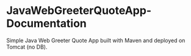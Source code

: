 # JavaWebGreeterQuoteApp-Documentation
Simple Java Web Greeter Quote App built with Maven and deployed on Tomcat (no DB).

